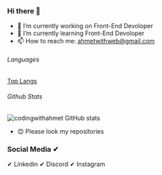 ### Hi there 👋


- 🔭 I’m currently working on Front-End Devoloper
- 🌱 I’m currently learning Front-End Devoloper
- 📫 How to reach me: ahmetwithweb@gmail.com

###### Languages
[Top Langs](https://github-readme-stats.vercel.app/api/top-langs/?username=codingwithahmet&theme=tokyonight) <br />
###### Github Stats
![codingwithahmet GitHub stats](https://github-readme-stats.vercel.app/api?username=codingwithahmet&show_icons=true&theme=tokyonight)
- 😊 Please look my repositories

### Social Media ✔

✔ Linkedin
✔ Discord
✔ Instagram

